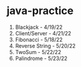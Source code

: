 # java-practice
1. Blackjack - 4/19/22
2. Client/Server - 4/21/22
3. Fibonacci - 5/18/22
4. Reverse String - 5/20/22
5. TwoSum - 5/22/22
6. Palindrome - 5/23/22
